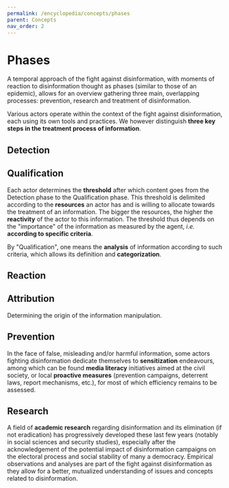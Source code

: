 ```yaml
---
permalink: /encyclopedia/concepts/phases
parent: Concepts
nav_order: 2
---
```


# Phases

A temporal approach of the fight against disinformation, with moments of reaction to disinformation thought as phases (similar to those of an epidemic), allows for an overview gathering three main, overlapping processes: prevention, research and treatment of disinformation.

Various actors operate within the context of the fight against disinformation, each using its own tools and practices. We however distinguish **three key steps in the treatment process of information**.

## Detection


## Qualification

Each actor determines the **threshold** after which content goes from the Detection phase to the Qualification phase. This threshold is delimited according to the **resources** an actor has and is willing to allocate towards the treatment of an information. The bigger the resources, the higher the **reactivity** of the actor to this information.  The threshold thus depends on the "importance" of the information as measured by the agent, _i.e._ **according to specific criteria**.

By "Qualification", one means the **analysis** of information according to such criteria, which allows its definition and **categorization**.

## Reaction


## Attribution

Determining the origin of the information manipulation.

## Prevention

In the face of false, misleading and/or harmful information, some actors fighting disinformation dedicate themselves to **sensitization** endeavours, among which can be found **media literacy** initiatives aimed at the civil society, or local **proactive measures** (prevention campaigns, deterrent laws, report mechanisms, etc.), for most of which efficiency remains to be assessed.

## Research

A field of **academic research** regarding disinformation and its elimination (if not eradication) has progressively developed these last few years (notably in social sciences and security studies), especially after the acknowledgement of the potential impact of disinformation campaigns on the electoral process and social stability of many a democracy. Empirical observations and analyses are part of the fight against disinformation as they allow for a better, mutualized understanding of issues and concepts related to disinformation.
